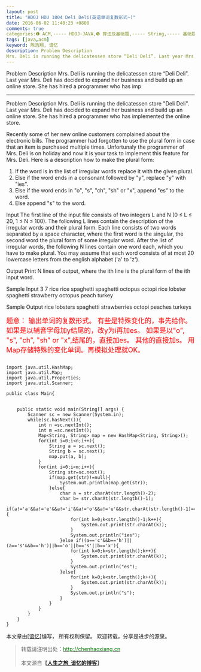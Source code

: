 ```yaml
---
layout: post
title: "HDOJ HDU 1804 Deli Deli(英语单词复数形式~)"
date: 2016-06-02 11:40:23 +0800
comments: true
categories:❶ ACM,----- HDOJ-JAVA,❺ 算法及基础题,----- String,----- 基础题
tags: [java,acm]
keyword: 陈浩翔, 谙忆
description: Problem Description 
Mrs. Deli is running the delicatessen store “Deli Deli”. Last year Mrs. Deli has decided to expand her business and build up an online store. She has hired a programmer who has imp 
---
```



Problem Description 
Mrs. Deli is running the delicatessen store “Deli Deli”. Last year Mrs. Deli has decided to expand her business and build up an online store. She has hired a programmer who has imp
<!-- more -->
----------

Problem Description
Mrs. Deli is running the delicatessen store "Deli Deli". Last year Mrs. Deli has decided to expand her business and build up an online store. She has hired a programmer who has implemented the online store. 

Recently some of her new online customers complained about the electronic bills. The programmer had forgotten to use the plural form in case that an item is purchased multiple times. Unfortunaly the programmer of Mrs. Deli is on holiday and now it is your task to implement this feature for Mrs. Deli. Here is a description how to make the plural form: 

1. If the word is in the list of irregular words replace it with the given plural. 
2. Else if the word ends in a consonant followed by "y", replace "y" with "ies". 
3. Else if the word ends in "o", "s", "ch", "sh" or "x", append "es" to the word. 
4. Else append "s" to the word. 

 

Input
The first line of the input file consists of two integers L and N (0 ≤ L ≤ 20, 1 ≤ N ≤ 100). The following L lines contain the description of the irregular words and their plural form. Each line consists of two words separated by a space character, where the first word is the singular, the second word the plural form of some irregular word. After the list of irregular words, the following N lines contain one word each, which you have to make plural. You may assume that each word consists of at most 20 lowercase letters from the english alphabet ('a' to 'z'). 


 

Output
Print N lines of output, where the ith line is the plural form of the ith input word. 


 

Sample Input
3 7
rice rice
spaghetti spaghetti
octopus octopi
rice
lobster
spaghetti
strawberry
octopus
peach
turkey
 

Sample Output
rice
lobsters
spaghetti
strawberries
octopi
peaches
turkeys


<font color='red' size='4'>
题意：
输出单词的复数形式。
有些是特殊变化的，事先给你。
如果是以辅音字母加y结尾的，改y为i再加es。
如果是以"o", "s", "ch", "sh" or "x",结尾的，直接加es。
其他的直接加s。
</font>
<font color='red' size='4'>用Map存储特殊的变化单词。再模拟处理就OK。
</font>

```

import java.util.HashMap;
import java.util.Map;
import java.util.Properties;
import java.util.Scanner;

public class Main{


	public static void main(String[] args) {
		Scanner sc = new Scanner(System.in);
		while(sc.hasNext()){
			int n =sc.nextInt();
			int m =sc.nextInt();
			Map<String, String> map = new HashMap<String, String>();
			for(int i=0;i<n;i++){
				String a = sc.next();
				String b = sc.next();
				map.put(a, b);
			}
			for(int i=0;i<m;i++){
				String str=sc.next();
				if(map.get(str)!=null){
					System.out.println(map.get(str));
				}else{
					char a = str.charAt(str.length()-2);
					char b= str.charAt(str.length()-1);
					if(a!='a'&&a!='e'&&a!='i'&&a!='o'&&a!='u'&&str.charAt(str.length()-1)=='y'){
						for(int k=0;k<str.length()-1;k++){
							System.out.print(str.charAt(k));
						}
						System.out.println("ies");
					}else if((a=='c'&&b=='h')||(a=='s'&&b=='h')||b=='o'||b=='s'||b=='x'){
						for(int k=0;k<str.length();k++){
							System.out.print(str.charAt(k));
						}
						System.out.println("es");
					}else{
						for(int k=0;k<str.length();k++){
							System.out.print(str.charAt(k));
						}
						System.out.println("s");
					}
				}
			}
		}
	}
}

```

本文章由<a href="http://chenhaoxiang.cn/">[谙忆]</a>编写， 所有权利保留。 
欢迎转载，分享是进步的源泉。
<blockquote cite='陈浩翔'>
<p background-color='#D3D3D3'>转载请注明出处：<a href='http://chenhaoxiang.cn'><font color="green">http://chenhaoxiang.cn</font></a><br><br>
本文源自<strong>【<a href='http://chenhaoxiang.cn' target='_blank'>人生之旅_谙忆的博客</a>】</strong></p>
</blockquote>
